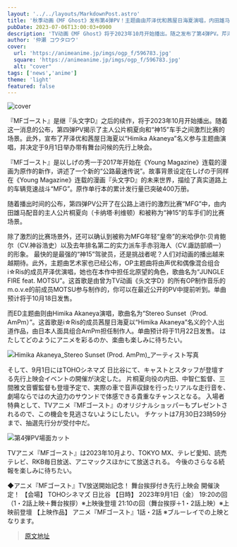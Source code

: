 ```yaml
---
layout: '../../layouts/MarkdownPost.astro'
title: '秋季动画《MF Ghost》发布第4弹PV！主题曲由芹泽优和茜屋日海夏演唱，内田雄马参与先行放映会'
pubDate: 2023-07-06T13:00:03+0900
description: 'TV动画《MF Ghost》将于2023年10月开始播出。随之发布了第4弹PV。芹泽优和茜屋日海夏以"Himika Akaneya"名义参与主题曲演唱，并决定于9月1日举办带舞台问候的先行放映会。'
author: '仲瀬 コウタロウ'
cover:
  url: 'https://animeanime.jp/imgs/ogp_f/596783.jpg'
  square: 'https://animeanime.jp/imgs/ogp_f/596783.jpg'
  alt: "cover"
tags: ['news','anime']
theme: 'light'
featured: false
---
```

![cover](https://animeanime.jp/imgs/ogp_f/596783.jpg)

『MFゴースト』是继『头文字D』之后的续作，将于2023年10月开始播出。随着这一消息的公布，第四弹PV揭示了主人公片桐夏向和“神15”车手之间激烈比赛的场景。此外，宣布了芹泽优和茜屋日海夏以“Himika Akaneya”名义参与主题曲演唱，并决定于9月1日举办带有舞台问候的先行上映会。

『MFゴースト』是以しげの秀一于2017年开始在《Young Magazine》连载的漫画为原作的新作，讲述了一个新的“公路最速传说”。故事背景设定在しげの于同样在《Young Magazine》连载的漫画『头文字D』的未来世界，描绘了真实道路上的车辆竞速战斗“MFG”。原作单行本的累计发行量已突破400万册。

随着播出时间的公布，第四弹PV公开了在公路上进行的激烈比赛“MFG”中，由内田雄马配音的主人公片桐夏向（卡纳塔·利维顿）和被称为“神15”的车手们的比赛场景。

除了激烈的比赛场景外，还可以确认到被称为MFG年轻“皇帝”的米哈伊尔·贝肯鲍尔（CV.神谷浩史）以及去年排名第二的实力派车手赤羽海人（CV.諏訪部順一）的形象。
最快的是最强的“神15”驾驶员，还是挑战者呢？人们对动画的播出越来越期待。此外，主题曲艺术家也已经公布，OP主题曲将由声优和偶像混合组合i☆Ris的成员芹泽优演唱，她也在本作中担任北原望的角色，歌曲名为“JUNGLE FIRE feat. MOTSU”。这首歌是由曾为TV动画《头文字D》的所有OP制作音乐的m.o.v.e的前成员MOTSU参与制作的，你可以在最近公开的PV中提前听到。单曲预计将于10月18日发售。

而ED主题曲则由Himika Akaneya演唱，歌曲名为“Stereo Sunset（Prod. AmPm）”。这首歌是i☆Ris的成员茜屋日海夏以“Himika Akaneya”名义的个人出道作品，由日本人面具组合AmPm担任制作人。单曲预计将于11月22日发售。
はたしてどのようにアニメを彩るのか、楽曲も楽しみに待ちたい。

![Himika Akaneya_Stereo Sunset (Prod. AmPm)_アーティスト写真](https://animeanime.jp/imgs/zoom/596784.jpg)

そして、9月1日にはTOHOシネマズ 日比谷にて、キャストとスタッフが登壇する先行上映会イベントの開催が決定した。 片桐夏向役の内田、中智仁監督、三間雅文音響監督も登壇予定で、実際の車で音声収録を行ったリアルな走行音を、劇場ならではの大迫力のサウンドで体感できる貴重なチャンスとなる。 入場者特典として、TVアニメ『MFゴースト』のオリジナルショッパーもプレゼントされるので、この機会を見逃さないようにしたい。 チケットは7月30日23時59分まで、抽選先行分が受付中だ。

![第4弾PV場面カット](https://animeanime.jp/imgs/zoom/596793.jpg)

TVアニメ『MFゴースト』は2023年10月より、TOKYO MX、テレビ愛知、読売テレビ、RKB毎日放送、アニマックスほかにて放送される。 今後のさらなる続報を楽しみに待ちたい。

◆アニメ『MFゴースト』TV放送開始記念！ 舞台挨拶付き先行上映会 開催決定！ 
【会場】
TOHOシネマズ 日比谷
【日時】
2023年9月1日（金）
19:20の回（1・2話上映＋舞台挨拶）※上映後登壇
21:10の回（舞台挨拶＋1・2話上映）※上映前登壇
【上映作品】
アニメ『MFゴースト』1話・2話
※ブルーレイでの上映となります。

>[原文地址](https://animeanime.jp/article/2023/07/06/78401.html)  